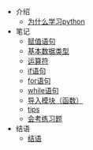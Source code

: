 - 介绍
    - [为什么学习python](demo.md)
- 笔记
	- [赋值语句](change.md)
	- [基本数据类型](basics.md)
	- [运算符](math.md)
    - [if语句](if.md)
    - [for语句](for.md)
    - [while语句](while.md)
    - [导入模块（函数）](dao.md)
    - [tips](tips.md)
    - [会考练习题](exam.md)
- 结语
	- [结语](end.md)